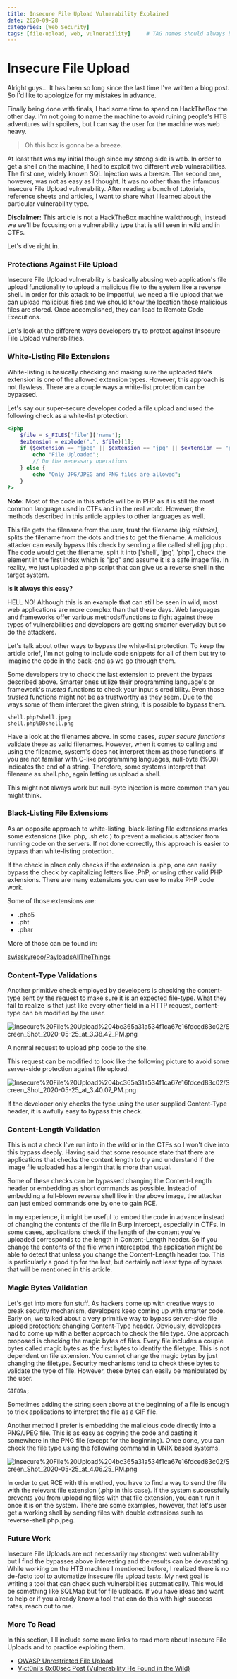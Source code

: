 ```yaml
---
title: Insecure File Upload Vulnerability Explained
date: 2020-09-28
categories: [Web Security]
tags: [file-upload, web, vulnerability]     # TAG names should always be lowercase
---
```


# Insecure File Upload

Alright guys... It has been so long since the last time I've written a blog post. So I'd like to apologize for my mistakes in advance.

Finally being done with finals, I had some time to spend on HackTheBox the other day. I'm not going to name the machine to avoid ruining people's HTB adventures with spoilers, but I can say the user for the machine was web heavy. 

> Oh this box is gonna be a breeze.

At least that was my initial though since my strong side is web. In order to get a shell on the machine, I had to exploit two different web vulnerabilities. The first one, widely known SQL Injection was a breeze. The second one, however, was not as easy as I thought. It was no other than the infamous Insecure File Upload vulnerability. After reading a bunch of tutorials, reference sheets and articles, I want to share what I learned about the particular vulnerability type. 

**Disclaimer:** This article is not a HackTheBox machine walkthrough, instead we we'll be focusing on a vulnerability type that is still seen in wild and in CTFs.

Let's dive right in.

### Protections Against File Upload

Insecure File Upload vulnerability is basically abusing web application's file upload functionality to upload a malicious file to the system like a reverse shell. In order for this attack to be impactful, we need a file upload that we can upload malicious files and we should know the location those malicious files are stored. Once accomplished, they can lead to Remote Code Executions.

Let's look at the different ways developers try to protect against Insecure File Upload vulnerabilities.

### White-Listing File Extensions

White-listing is basically checking and making sure the uploaded file's extension is one of the allowed extension types. However, this approach is not flawless. There are a couple ways a white-list protection can be bypassed. 

Let's say our super-secure developer coded a file upload and used the following check as a white-list protection.

```php
<?php
    $file = $_FILES['file']['name'];
    $extension = explode(".", $file)[1];
    if ($extension == "jpeg" || $extension == "jpg" || $extension == "png") {
        echo "File Uploaded";
        // Do the necessary operations
    } else {
        echo "Only JPG/JPEG and PNG files are allowed";
    }
?>
```

**Note:** Most of the code in this article will be in PHP as it is still the most common language used in CTFs and in the real world. However, the methods described in this article applies to other languages as well.

This file gets the filename from the user, trust the filename (*big mistake),* splits the filename from the dots and tries to get the filename. A malicious attacker can easily bypass this check by sending a file called shell.jpg.php . The code would get the filename, split it into  ['shell', 'jpg', 'php'], check the element in the first index which is "jpg" and assume it is a safe image file. In reality, we just uploaded a php script that can give us a reverse shell in the target system.

**Is it always this easy?**

HELL NO! Although this is an example that can still be seen in wild, most web applications are more complex than that these days. Web languages and frameworks offer various methods/functions to fight against these types of vulnerabilities and developers are getting smarter everyday but so do the attackers. 

Let's talk about other ways to bypass the white-list protection. To keep the article brief, I'm not going to include code snippets for all of them but try to imagine the code in the back-end as we go through them.

Some developers try to check the last extension to prevent the bypass described above. Smarter ones utilize their programming language's or framework's *trusted* functions to check your input's credibility. Even those *trusted* functions might not be as trustworthy as they seem. Due to the ways some of them interpret the given string, it is possible to bypass them.

```
shell.php?shell.jpeg
shell.php%00shell.png
```

Have a look at the filenames above. In some cases, *super secure functions* validate these as valid filenames. However, when it comes to calling and using the filename, system's does not interpret them as those functions. If you are not familiar with C-like programming languages, null-byte (%00) indicates the end of a string. Therefore, some systems interpret that filename as shell.php, again letting us upload a shell. 

This might not always work but null-byte injection is more common than you might think. 

### Black-Listing File Extensions

As an opposite approach to white-listing, black-listing file extensions marks some extensions (like .php, .sh etc.) to prevent a malicious attacker from running code on the servers. If not done correctly, this approach is easier to bypass than white-listing protection.

If the check in place only checks if the extension is .php, one can easily bypass the check by capitalizing letters like .PhP, or using other valid PHP extensions. There are many extensions you can use to make PHP code work. 

Some of those extensions are:

- .php5
- .pht
- .phar

More of those can be found in:

[swisskyrepo/PayloadsAllTheThings](https://github.com/swisskyrepo/PayloadsAllTheThings/tree/master/Upload%20Insecure%20Files/Extension%20PHP)

### Content-Type Validations

Another primitive check employed by developers is checking the content-type sent by the request to make sure it is an expected file-type. What they fail to realize is that just like every other field in a HTTP request, content-type can be modified by the user. 

![Insecure%20File%20Upload%204bc365a31a534f1ca67e16fdced83c02/Screen_Shot_2020-05-25_at_3.38.42_PM.png](Insecure%20File%20Upload%204bc365a31a534f1ca67e16fdced83c02/Screen_Shot_2020-05-25_at_3.38.42_PM.png)

A normal request to upload php code to the site.

This request can be modified to look like the following picture to avoid some server-side protection against file upload.

![Insecure%20File%20Upload%204bc365a31a534f1ca67e16fdced83c02/Screen_Shot_2020-05-25_at_3.40.07_PM.png](Insecure%20File%20Upload%204bc365a31a534f1ca67e16fdced83c02/Screen_Shot_2020-05-25_at_3.40.07_PM.png)

If the developer only checks the type using the user supplied Content-Type header, it is awfully easy to bypass this check.

### Content-Length Validation

This is not a check I've run into in the wild or in the CTFs so I won't dive into this bypass deeply. Having said that some resource state that there are applications that checks the content length to try and understand if the image file uploaded has a length that is more than usual.

Some of these checks can be bypassed changing the Content-Length header or embedding as short commands as possible. Instead of embedding a full-blown reverse shell like in the above image, the attacker can just embed commands one by one to gain RCE.

In my experience, it might be useful to embed the code in advance instead of changing the contents of the file in Burp Intercept, especially in CTFs. In some cases, applications check if the length of the content you've uploaded corresponds to the length in Content-Length header. So if you change the contents of the file when intercepted, the application might be able to detect that unless you change the Content-Length header too. This is particularly a good tip for the last, but certainly not least type of bypass that will be mentioned in this article.

### Magic Bytes Validation

Let's get into more fun stuff. As hackers come up with creative ways to break security mechanism, developers keep coming up with smarter code. Early on, we talked about a very primitive way to bypass server-side file upload protection: changing Content-Type header. Obviously, developers had to come up with a better approach to check the file type. One approach proposed is checking the magic bytes of files. Every file includes a couple bytes called magic bytes as the first bytes to identify the filetype. This is not dependent on file extension. You cannot change the magic bytes by just changing the filetype. Security mechanisms tend to check these bytes to validate the type of file. However, these bytes can easily be manipulated by the user. 

```
GIF89a;
```

Sometimes adding the string seen above at the beginning of a file is enough to trick applications to interpret the file as a GIF file. 

Another method I prefer is embedding the malicious code directly into a PNG/JPEG file. This is as easy as copying the code and pasting it somewhere in the PNG file (except for the beginning). Once done, you can check the file type using the following command in UNIX based systems.

![Insecure%20File%20Upload%204bc365a31a534f1ca67e16fdced83c02/Screen_Shot_2020-05-25_at_4.06.25_PM.png](Insecure%20File%20Upload%204bc365a31a534f1ca67e16fdced83c02/Screen_Shot_2020-05-25_at_4.06.25_PM.png)

In order to get RCE with this method, you have to find a way to send the file with the relevant file extension (.php in this case). If the system successfully prevents you from uploading files with that file extension, you can't run it once it is on the system. There are some examples, however, that let's user get a working shell by sending files with double extensions such as reverse-shell.php.jpeg.

### Future Work

Insecure File Uploads are not necessarily my strongest web vulnerability but I find the bypasses above interesting and the results can be devastating. While working on the HTB machine I mentioned before, I realized there is no de-facto tool to automatize insecure file upload tests. My next goal is writing a tool that can check such vulnerabilities automatically. This would be something like SQLMap but for file uploads. If you have ideas and want to help or if you already know a tool that can do this with high success rates, reach out to me.

### More To Read

In this section, I'll include some more links to read more about Insecure File Uploads and to practice exploiting them.

- [OWASP Unrestricted File Upload](https://owasp.org/www-community/vulnerabilities/Unrestricted_File_Upload)
- [Vict0ni's 0x00sec Post (Vulnerability He Found in the Wild)](https://0x00sec.org/t/unrestricted-cv-file-upload/20325)